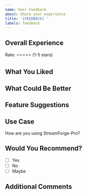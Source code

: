 ```yaml
---
name: User Feedback
about: Share your experience
title: '[FEEDBACK] '
labels: feedback
---
```


## Overall Experience
Rate: ⭐⭐⭐⭐⭐ (1-5 stars)

## What You Liked


## What Could Be Better


## Feature Suggestions


## Use Case
How are you using StreamForge-Pro?

## Would You Recommend?
- [ ] Yes
- [ ] No
- [ ] Maybe

## Additional Comments

